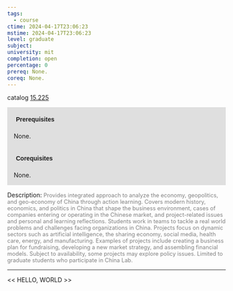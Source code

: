 ```yaml
---
tags:
  - course
ctime: 2024-04-17T23:06:23
mstime: 2024-04-17T23:06:23
level: graduate
subject: 
university: mit
completion: open
percentage: 0
prereq: None.
coreq: None.
---
```


catalog [15.225](http://student.mit.edu/catalog/m15a.html#15.225)

<span style="display: block; padding: 15px; background-color: rgb(100, 100, 100, 0.2);"><font id="m_prereq1044_0" style="display: block; font-family: Arial, sans-serif; font-weight: bold; padding: 5px">Prerequisites</font><br><span id="prereq1044_0">None.</span></span>
<span style="display: block; padding: 15px; background-color: rgb(100, 100, 100, 0.2);"><font id="m_coreq1044_0" style="display: block; font-family: Arial, sans-serif; font-weight: bold; padding: 5px">Corequisites</font><br><span id="coreq1044_0">None.</span></span>

<font style="">Description:</font>
<font style="color: grey; font-size: 0.8rem;">Provides integrated approach to analyze the economy, geopolitics, and geo-economy of China through action learning. Covers modern history, economics, and politics in China that shape the business environment, cases of companies entering or operating in the Chinese market, and project-related issues and personal and learning reflections. Students work in teams to tackle a real world problems and challenges facing organizations in China. Projects focus on dynamic sectors such as artificial intelligence, the sharing economy, social media, health care, energy, and manufacturing. Examples of projects include creating a business plan for fundraising, developing a new market strategy, and assembling financial models. Subject to availability, some projects may explore policy issues. Limited to graduate students who participate in China Lab.</font>



---

<< HELLO, WORLD >>
